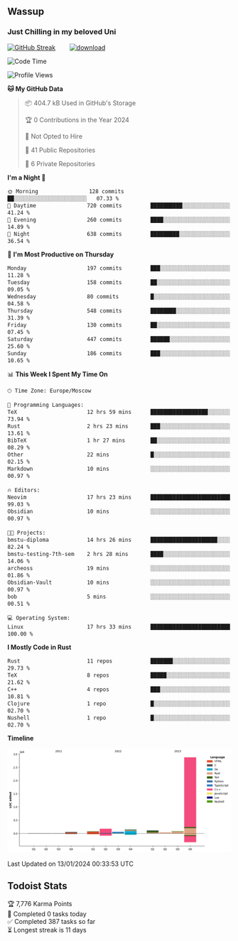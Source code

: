## Wassup 
### Just Chilling in my beloved Uni 

<!--
-->

[![GitHub Streak](http://github-readme-streak-stats.herokuapp.com?user=archeoss&theme=shades-of-purple&hide_border=true&date_format=j%20M%5B%20Y%5D)](https://git.io/streak-stats)&nbsp;&nbsp;&nbsp;&nbsp;&nbsp;&nbsp;&nbsp;&nbsp;[![download](https://user-images.githubusercontent.com/68448737/147796309-d8b65b1d-4dde-40d9-b03a-2b42aaa6cd43.jpeg)
](http://bmstu.ru/)

<!--START_SECTION:waka-->
![Code Time](http://img.shields.io/badge/Code%20Time-2%2C347%20hrs%2014%20mins-blue)

![Profile Views](http://img.shields.io/badge/Profile%20Views-0-blue)

**🐱 My GitHub Data** 

> 📦 404.7 kB Used in GitHub's Storage 
 > 
> 🏆 0 Contributions in the Year 2024
 > 
> 🚫 Not Opted to Hire
 > 
> 📜 41 Public Repositories 
 > 
> 🔑 6 Private Repositories 
 > 
**I'm a Night 🦉** 

```text
🌞 Morning                128 commits         ██░░░░░░░░░░░░░░░░░░░░░░░   07.33 % 
🌆 Daytime                720 commits         ██████████░░░░░░░░░░░░░░░   41.24 % 
🌃 Evening                260 commits         ████░░░░░░░░░░░░░░░░░░░░░   14.89 % 
🌙 Night                  638 commits         █████████░░░░░░░░░░░░░░░░   36.54 % 
```
📅 **I'm Most Productive on Thursday** 

```text
Monday                   197 commits         ███░░░░░░░░░░░░░░░░░░░░░░   11.28 % 
Tuesday                  158 commits         ██░░░░░░░░░░░░░░░░░░░░░░░   09.05 % 
Wednesday                80 commits          █░░░░░░░░░░░░░░░░░░░░░░░░   04.58 % 
Thursday                 548 commits         ████████░░░░░░░░░░░░░░░░░   31.39 % 
Friday                   130 commits         ██░░░░░░░░░░░░░░░░░░░░░░░   07.45 % 
Saturday                 447 commits         ██████░░░░░░░░░░░░░░░░░░░   25.60 % 
Sunday                   186 commits         ███░░░░░░░░░░░░░░░░░░░░░░   10.65 % 
```


📊 **This Week I Spent My Time On** 

```text
🕑︎ Time Zone: Europe/Moscow

💬 Programming Languages: 
TeX                      12 hrs 59 mins      ██████████████████░░░░░░░   73.94 % 
Rust                     2 hrs 23 mins       ███░░░░░░░░░░░░░░░░░░░░░░   13.61 % 
BibTeX                   1 hr 27 mins        ██░░░░░░░░░░░░░░░░░░░░░░░   08.29 % 
Other                    22 mins             █░░░░░░░░░░░░░░░░░░░░░░░░   02.15 % 
Markdown                 10 mins             ░░░░░░░░░░░░░░░░░░░░░░░░░   00.97 % 

🔥 Editors: 
Neovim                   17 hrs 23 mins      █████████████████████████   99.03 % 
Obsidian                 10 mins             ░░░░░░░░░░░░░░░░░░░░░░░░░   00.97 % 

🐱‍💻 Projects: 
bmstu-diploma            14 hrs 26 mins      █████████████████████░░░░   82.24 % 
bmstu-testing-7th-sem    2 hrs 28 mins       ████░░░░░░░░░░░░░░░░░░░░░   14.06 % 
archeoss                 19 mins             ░░░░░░░░░░░░░░░░░░░░░░░░░   01.86 % 
Obsidian-Vault           10 mins             ░░░░░░░░░░░░░░░░░░░░░░░░░   00.97 % 
bob                      5 mins              ░░░░░░░░░░░░░░░░░░░░░░░░░   00.51 % 

💻 Operating System: 
Linux                    17 hrs 33 mins      █████████████████████████   100.00 % 
```

**I Mostly Code in Rust** 

```text
Rust                     11 repos            ███████░░░░░░░░░░░░░░░░░░   29.73 % 
TeX                      8 repos             █████░░░░░░░░░░░░░░░░░░░░   21.62 % 
C++                      4 repos             ███░░░░░░░░░░░░░░░░░░░░░░   10.81 % 
Clojure                  1 repo              █░░░░░░░░░░░░░░░░░░░░░░░░   02.70 % 
Nushell                  1 repo              █░░░░░░░░░░░░░░░░░░░░░░░░   02.70 % 
```



**Timeline**

![Lines of Code chart](https://raw.githubusercontent.com/archeoss/archeoss/master/assets/bar_graph.png)


 Last Updated on 13/01/2024 00:33:53 UTC
<!--END_SECTION:waka-->

## Todoist Stats

<!-- TODO-IST:START -->
🏆  7,776 Karma Points           
🌸  Completed 0 tasks today           
✅  Completed 387 tasks so far           
⏳  Longest streak is 11 days
<!-- TODO-IST:END -->
